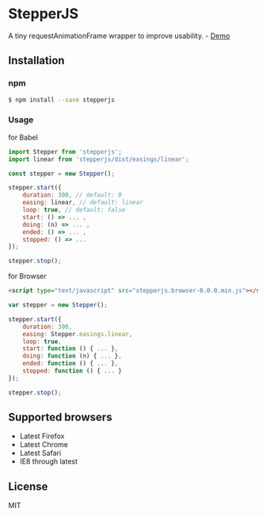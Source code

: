 # StepperJS

A tiny requestAnimationFrame wrapper to improve usability.  - [Demo](https://uyeong.github.io/stepperjs/)

## Installation

### npm

```bash
$ npm install --save stepperjs
```

### Usage

for Babel

```js
import Stepper from 'stepperjs';
import linear from 'stepperjs/dist/easings/linear';

const stepper = new Stepper();

stepper.start({
    duration: 300, // default: 0
    easing: linear, // default: linear
    loop: true, // default: false
    start: () => ... ,
    doing: (n) => ... ,
    ended: () => ... ,
    stopped: () => ...
});

stepper.stop();
```

for Browser

```html
<script type="text/javascript" src="stepperjs.browser-0.0.0.min.js"></script></head>
```

```js
var stepper = new Stepper();

stepper.start({
    duration: 300,
    easing: Stepper.easings.linear,
    loop: true,
    start: function () { ... },
    doing: function (n) { ... },
    ended: function () { ... },
    stopped: function () { ... }
});

stepper.stop();
```

## Supported browsers

 - Latest Firefox
 - Latest Chrome
 - Latest Safari
 - IE8 through latest

## License

MIT
